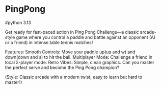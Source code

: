 # PingPong
#python 3.13


Get ready for fast-paced action in Ping Pong Challenge—a classic arcade-style game where you control a paddle and battle against an opponent (AI or a friend) in intense table tennis matches!

Features:
Smooth Controls: Move your paddle up(up and w) and down(down and s) to hit the ball.
Multiplayer Mode: Challenge a friend in local 2-player mode.
Retro Vibes: Simple, clean graphics.
Can you master the perfect serve and become the Ping Pong champion?

(Style: Classic arcade with a modern twist, easy to learn but hard to master!)

